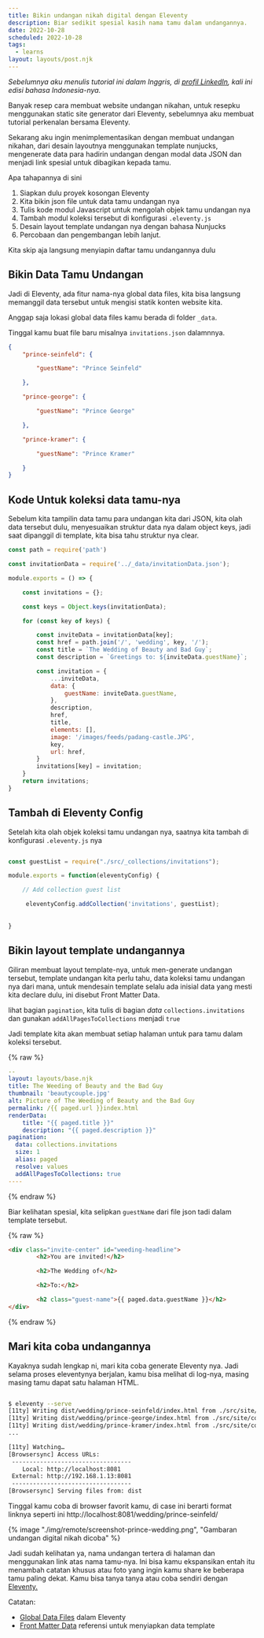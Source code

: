 ```yaml
---
title: Bikin undangan nikah digital dengan Eleventy
description: Biar sedikit spesial kasih nama tamu dalam undangannya.
date: 2022-10-28
scheduled: 2022-10-28
tags:
  - learns
layout: layouts/post.njk
---
```


*Sebelumnya aku menulis tutorial ini dalam Inggris, di <a href="https://www.linkedin.com/pulse/generate-wedding-invitations-website-special-guests-firas-rafislam/?trackingId=EyCtT5nMQ%2Fa%2FlWkS5IPdDA%3D%3D" target="_blank">profil LinkedIn</a>, kali ini edisi bahasa Indonesia-nya.*

Banyak resep cara membuat website undangan nikahan, untuk resepku menggunakan static site generator dari Eleventy, sebelumnya aku membuat tutorial perkenalan bersama Eleventy.

Sekarang aku ingin menimplementasikan dengan membuat undangan nikahan, dari desain layoutnya menggunakan template nunjucks, mengenerate data para hadirin undangan dengan modal data JSON dan menjadi link spesial untuk dibagikan kepada tamu.

Apa tahapannya di sini

1. Siapkan dulu proyek kosongan Eleventy
2. Kita bikin json file untuk data tamu undangan nya
3. Tulis kode modul Javascript untuk mengolah objek tamu undangan nya
4. Tambah modul koleksi tersebut di konfigurasi `.eleventy.js`
4. Desain layout template undangan nya dengan bahasa Nunjucks
5. Percobaan dan pengembangan lebih lanjut.

Kita skip aja langsung menyiapin daftar tamu undangannya dulu

## Bikin Data Tamu Undangan

Jadi di Eleventy, ada fitur nama-nya global data files, kita bisa langsung memanggil data tersebut untuk mengisi statik konten website kita.

Anggap saja lokasi global data files kamu berada di folder `_data`.

Tinggal kamu buat file baru misalnya `invitations.json` dalamnnya.

```json 
{
    "prince-seinfeld": {

        "guestName": "Prince Seinfeld"

    },

    "prince-george": {

        "guestName": "Prince George"

    },

    "prince-kramer": {

        "guestName": "Prince Kramer"

    }
}
```

## Kode Untuk koleksi data tamu-nya

Sebelum kita tampilin data tamu para undangan kita dari JSON, kita olah data tersebut dulu, menyesuaikan struktur data nya dalam object keys, jadi saat dipanggil di template, kita bisa tahu struktur nya clear.

```javascript
const path = require('path')

const invitationData = require('../_data/invitationData.json');

module.exports = () => {

    const invitations = {};

    const keys = Object.keys(invitationData);

    for (const key of keys) {

        const inviteData = invitationData[key];
        const href = path.join('/', 'wedding', key, '/');
        const title = `The Wedding of Beauty and Bad Guy`;
        const description = `Greetings to: ${inviteData.guestName}`;

        const invitation = {
            ...inviteData,
            data: {
                guestName: inviteData.guestName,
            },
            description,
            href,
            title,
            elements: [],
            image: '/images/feeds/padang-castle.JPG',
            key,
            url: href,
        }
        invitations[key] = invitation;
    }
    return invitations;
}
```

## Tambah di Eleventy Config

Setelah kita olah objek koleksi tamu undangan nya, saatnya kita tambah di konfigurasi `.eleventy.js` nya

```javascript

const guestList = require("./src/_collections/invitations");

module.exports = function(eleventyConfig) {

    // Add collection guest list

     eleventyConfig.addCollection('invitations', guestList);
     
    
}
```

## Bikin layout template undangannya

Giliran membuat layout template-nya, untuk men-generate undangan tersebut, template undangan kita perlu tahu, data koleksi tamu undangan nya dari mana, untuk mendesain template selalu ada inisial data yang mesti kita declare dulu, ini disebut Front Matter Data.

lihat bagian `pagination`, kita tulis di bagian *data* `collections.invitations` dan gunakan `addAllPagesToCollections` menjadi `true`

Jadi template kita akan membuat setiap halaman untuk para tamu dalam koleksi tersebut.

{% raw %}
```yaml
--
layout: layouts/base.njk
title: The Weeding of Beauty and the Bad Guy
thumbnail: 'beautycouple.jpg'
alt: Picture of The Weeding of Beauty and the Bad Guy
permalink: /{{ paged.url }}index.html
renderData:
    title: "{{ paged.title }}"
    description: "{{ paged.description }}"
pagination:
  data: collections.invitations
  size: 1
  alias: paged
  resolve: values
  addAllPagesToCollections: true
----
```
{% endraw %}

Biar kelihatan spesial, kita selipkan `guestName` dari file json tadi dalam template tersebut.

{% raw %}
```html
<div class="invite-center" id="weeding-headline">
        <h2>You are invited!</h2>

        <h2>The Wedding of</h2>

        <h2>To:</h2>

        <h2 class="guest-name">{{ paged.data.guestName }}</h2>
</div>
```
{% endraw %}

## Mari kita coba undangannya

Kayaknya sudah lengkap ni, mari kita coba generate Eleventy nya. Jadi selama proses eleventynya berjalan, kamu bisa melihat di log-nya, masing masing tamu dapat satu halaman HTML.

```bash

$ eleventy --serve
[11ty] Writing dist/wedding/prince-seinfeld/index.html from ./src/site/content/invitation/index.njk
[11ty] Writing dist/wedding/prince-george/index.html from ./src/site/content/invitation/index.njk
[11ty] Writing dist/wedding/prince-kramer/index.html from ./src/site/content/invitation/index.njk
...

[11ty] Watching…
[Browsersync] Access URLs:
 ----------------------------------
    Local: http://localhost:8081
 External: http://192.168.1.13:8081
 ----------------------------------
[Browsersync] Serving files from: dist

```

Tinggal kamu coba di browser favorit kamu, di case ini berarti format linknya seperti ini http://localhost:8081/wedding/prince-seinfeld/

{% image "./img/remote/screenshot-prince-wedding.png", "Gambaran undangan digital nikah dicoba" %}

Jadi sudah kelihatan ya, nama undangan tertera di halaman dan menggunakan link atas nama tamu-nya. Ini bisa kamu ekspansikan entah itu menambah catatan khusus atau foto yang ingin kamu share ke beberapa tamu paling dekat. Kamu bisa tanya tanya atau coba sendiri dengan [Eleventy.](https://11ty.dev)

Catatan:

- [Global Data Files](https://www.11ty.dev/docs/data-global/) dalam Eleventy
- [Front Matter Data](https://www.11ty.dev/docs/data-frontmatter/) referensi untuk menyiapkan data template



